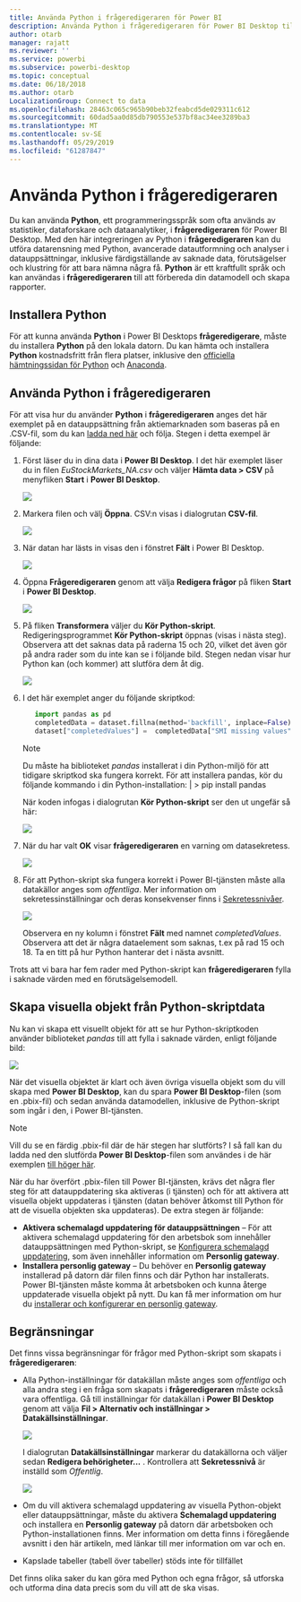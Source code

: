 ```yaml
---
title: Använda Python i frågeredigeraren för Power BI
description: Använda Python i frågeredigeraren för Power BI Desktop till avancerade analyser
author: otarb
manager: rajatt
ms.reviewer: ''
ms.service: powerbi
ms.subservice: powerbi-desktop
ms.topic: conceptual
ms.date: 06/18/2018
ms.author: otarb
LocalizationGroup: Connect to data
ms.openlocfilehash: 28463c065c965b90beb32feabcd5de029311c612
ms.sourcegitcommit: 60dad5aa0d85db790553e537bf8ac34ee3289ba3
ms.translationtype: MT
ms.contentlocale: sv-SE
ms.lasthandoff: 05/29/2019
ms.locfileid: "61287847"
---
```

# <a name="using-python-in-query-editor"></a>Använda Python i frågeredigeraren
Du kan använda **Python**, ett programmeringsspråk som ofta används av statistiker, dataforskare och dataanalytiker, i **frågeredigeraren** för Power BI Desktop. Med den här integreringen av Python i **frågeredigeraren** kan du utföra datarensning med Python, avancerade datautformning och analyser i datauppsättningar, inklusive färdigställande av saknade data, förutsägelser och klustring för att bara nämna några få. **Python** är ett kraftfullt språk och kan användas i **frågeredigeraren** till att förbereda din datamodell och skapa rapporter.

## <a name="installing-python"></a>Installera Python
För att kunna använda **Python** i Power BI Desktops **frågeredigerare**, måste du installera **Python** på den lokala datorn. Du kan hämta och installera **Python** kostnadsfritt från flera platser, inklusive den [officiella hämtningssidan för Python](https://www.python.org/) och [Anaconda](https://anaconda.org/anaconda/python/).

## <a name="using-python-in-query-editor"></a>Använda Python i frågeredigeraren
För att visa hur du använder **Python** i **frågeredigeraren** anges det här exemplet på en datauppsättning från aktiemarknaden som baseras på en .CSV-fil, som du kan [ladda ned här](http://download.microsoft.com/download/F/8/A/F8AA9DC9-8545-4AAE-9305-27AD1D01DC03/EuStockMarkets_NA.csv) och följa. Stegen i detta exempel är följande:

1. Först läser du in dina data i **Power BI Desktop**. I det här exemplet läser du in filen *EuStockMarkets_NA.csv* och väljer **Hämta data > CSV** på menyfliken **Start** i **Power BI Desktop**.
   
   ![](media/desktop-python-in-query-editor/python-in-query-editor-1.png)
2. Markera filen och välj **Öppna**. CSV:n visas i dialogrutan **CSV-fil**.
   
   ![](media/desktop-python-in-query-editor/python-in-query-editor-2.png)
3. När datan har lästs in visas den i fönstret **Fält** i Power BI Desktop.
   
   ![](media/desktop-python-in-query-editor/python-in-query-editor-3.png)
4. Öppna **Frågeredigeraren** genom att välja **Redigera frågor** på fliken **Start** i **Power BI Desktop**.
   
   ![](media/desktop-python-in-query-editor/python-in-query-editor-4.png)
5. På fliken **Transformera** väljer du **Kör Python-skript**. Redigeringsprogrammet **Kör Python-skript** öppnas (visas i nästa steg). Observera att det saknas data på raderna 15 och 20, vilket det även gör på andra rader som du inte kan se i följande bild. Stegen nedan visar hur Python kan (och kommer) att slutföra dem åt dig.
   
   ![](media/desktop-python-in-query-editor/python-in-query-editor-5.png)
6. I det här exemplet anger du följande skriptkod:
   
    ```python
       import pandas as pd
       completedData = dataset.fillna(method='backfill', inplace=False)
       dataset["completedValues"] =  completedData["SMI missing values"]
   ```

   > [!NOTE]
   > Du måste ha biblioteket *pandas* installerat i din Python-miljö för att tidigare skriptkod ska fungera korrekt. För att installera pandas, kör du följande kommando i din Python-installation: |      > pip install pandas
   > 
   > 
   
   När koden infogas i dialogrutan **Kör Python-skript** ser den ut ungefär så här:
   
   ![](media/desktop-python-in-query-editor/python-in-query-editor-5b.png)
7. När du har valt **OK** visar **frågeredigeraren** en varning om datasekretess.
   
   ![](media/desktop-python-in-query-editor/python-in-query-editor-6.png)
8. För att Python-skript ska fungera korrekt i Power BI-tjänsten måste alla datakällor anges som *offentliga*. Mer information om sekretessinställningar och deras konsekvenser finns i [Sekretessnivåer](desktop-privacy-levels.md).
   
   ![](media/desktop-python-in-query-editor/python-in-query-editor-7.png)
   
   Observera en ny kolumn i fönstret **Fält** med namnet *completedValues*. Observera att det är några dataelement som saknas, t.ex på rad 15 och 18. Ta en titt på hur Python hanterar det i nästa avsnitt.
   

Trots att vi bara har fem rader med Python-skript kan **frågeredigeraren** fylla i saknade värden med en förutsägelsemodell.

## <a name="creating-visuals-from-python-script-data"></a>Skapa visuella objekt från Python-skriptdata
Nu kan vi skapa ett visuellt objekt för att se hur Python-skriptkoden använder biblioteket *pandas* till att fylla i saknade värden, enligt följande bild:

![](media/desktop-python-in-query-editor/python-in-query-editor-8.png)

När det visuella objektet är klart och även övriga visuella objekt som du vill skapa med **Power BI Desktop**, kan du spara **Power BI Desktop**-filen (som en .pbix-fil) och sedan använda datamodellen, inklusive de Python-skript som ingår i den, i Power BI-tjänsten.

> [!NOTE]
> Vill du se en färdig .pbix-fil där de här stegen har slutförts? I så fall kan du ladda ned den slutförda **Power BI Desktop**-filen som användes i de här exemplen [till höger här](http://download.microsoft.com/download/A/B/C/ABCF5589-B88F-49D4-ADEB-4A623589FC09/Complete%20Values%20with%20Python%20in%20PQ.pbix).

När du har överfört .pbix-filen till Power BI-tjänsten, krävs det några fler steg för att datauppdatering ska aktiveras (i tjänsten) och för att aktivera att visuella objekt uppdateras i tjänsten (datan behöver åtkomst till Python för att de visuella objekten ska uppdateras). De extra stegen är följande:

* **Aktivera schemalagd uppdatering för datauppsättningen** – För att aktivera schemalagd uppdatering för den arbetsbok som innehåller datauppsättningen med Python-skript, se [Konfigurera schemalagd uppdatering](refresh-scheduled-refresh.md), som även innehåller information om **Personlig gateway**.
* **Installera personlig gateway** – Du behöver en **Personlig gateway** installerad på datorn där filen finns och där Python har installerats. Power BI-tjänsten måste komma åt arbetsboken och kunna återge uppdaterade visuella objekt på nytt. Du kan få mer information om hur du [installerar och konfigurerar en personlig gateway](personal-gateway.md).

## <a name="limitations"></a>Begränsningar
Det finns vissa begränsningar för frågor med Python-skript som skapats i **frågeredigeraren**:

* Alla Python-inställningar för datakällan måste anges som *offentliga* och alla andra steg i en fråga som skapats i **frågeredigeraren** måste också vara offentliga. Gå till inställningar för datakällan i **Power BI Desktop** genom att välja **Fil > Alternativ och inställningar > Datakällsinställningar**.
  
  ![](media/desktop-python-in-query-editor/python-in-query-editor-9.png)
  
  I dialogrutan **Datakällsinställningar** markerar du datakällorna och väljer sedan **Redigera behörigheter...** . Kontrollera att **Sekretessnivå** är inställd som *Offentlig*.
  
  ![](media/desktop-python-in-query-editor/python-in-query-editor-10.png)    
* Om du vill aktivera schemalagd uppdatering av visuella Python-objekt eller datauppsättningar, måste du aktivera **Schemalagd uppdatering** och installera en **Personlig gateway** på datorn där arbetsboken och Python-installationen finns. Mer information om detta finns i föregående avsnitt i den här artikeln, med länkar till mer information om var och en.
* Kapslade tabeller (tabell över tabeller) stöds inte för tillfället 

Det finns olika saker du kan göra med Python och egna frågor, så utforska och utforma dina data precis som du vill att de ska visas.


